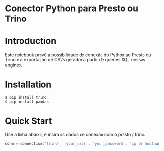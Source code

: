 # Conector Python para Presto ou Trino

# Introduction

Este notebook provê a possibilidade de conexão do Python ao Presto ou Trino e a exportação de CSVs gerador a partir de queries SQL nessas engines.

# Installation

```
$ pip install trino
$ pip install pandas

```

# Quick Start

Use a linha abaixo, e insira os dados de conexão com o presto / trino.

```python
conn = connection('trino', 'your_user', 'your_password', 'ip or hostname from server', 'port_number', 'your_database')
```
